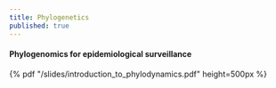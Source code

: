 ```yaml
---
title: Phylogenetics
published: true
---
```


#### Phylogenomics for epidemiological surveillance

{% pdf "/slides/introduction_to_phylodynamics.pdf" height=500px %}
